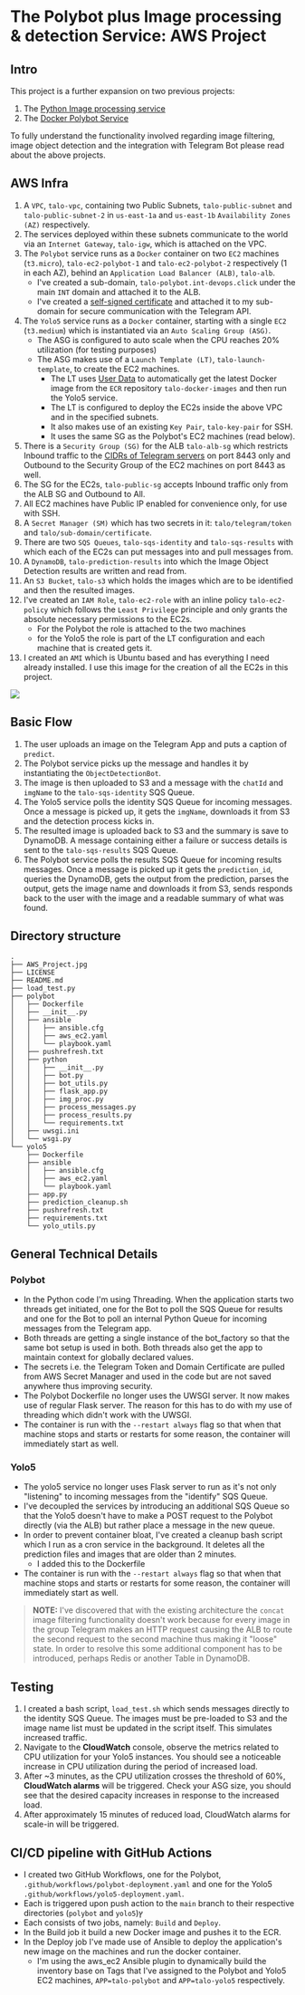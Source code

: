 # The Polybot plus Image processing & detection Service: AWS Project

## Intro

This project is a further expansion on two previous projects:
1. The [Python Image processing service](ImageProcessingService)
2. The [Docker Polybot Service](PolybotService)

To fully understand the functionality involved regarding image filtering, image object detection and the integration with Telegram Bot please read about the above projects.

## AWS Infra

1. A `VPC`, `talo-vpc`, containing two Public Subnets, `talo-public-subnet` and `talo-public-subnet-2` in `us-east-1a` and `us-east-1b` `Availability Zones (AZ)` respectively.
2. The services deployed within these subnets communicate to the world via an `Internet Gateway`, `talo-igw`, which is attached on the VPC.
3. The `Polybot` service runs as a `Docker` container on two `EC2` machines (`t3.micro`), `talo-ec2-polybot-1` and `talo-ec2-polybot-2` respectively (1 in each AZ), behind an `Application Load Balancer (ALB)`, `talo-alb`.
    - I've created a sub-domain, `talo-polybot.int-devops.click` under the main `INT` domain and attached it to the ALB.
    - I've created a [self-signed certificate][SelfSignedCertificate] and attached it to my sub-domain for secure communication with the Telegram API.
4. The `Yolo5` service runs as a `Docker` container, starting with a single `EC2` (`t3.medium`) which is instantiated via an `Auto Scaling Group (ASG)`.
    - The ASG is configured to auto scale when the CPU reaches 20% utilization (for testing purposes)
    - The ASG makes use of a `Launch Template (LT)`, `talo-launch-template`, to create the EC2 machines.
      - The LT uses [User Data][UserData] to automatically get the latest Docker image from the `ECR` repository `talo-docker-images` and then run the Yolo5 service.
      - The LT is configured to deploy the EC2s inside the above VPC and in the specified subnets.
      - It also makes use of an existing `Key Pair`, `talo-key-pair` for SSH.
      - It uses the same SG as the Polybot's EC2 machines (read below).
5. There is a `Security Group (SG)` for the ALB `talo-alb-sg` which restricts Inbound traffic to the [CIDRs of Telegram servers][TelegramCIDRs] on port 8443 only and Outbound to the Security Group of the EC2 machines on port 8443 as well.
6. The SG for the EC2s, `talo-public-sg` accepts Inbound traffic only from the ALB SG and Outbound to All.
7. All EC2 machines have Public IP enabled for convenience only, for use with SSH.
8. A `Secret Manager (SM)` which has two secrets in it: `talo/telegram/token` and `talo/sub-domain/certificate`.
9. There are two `SQS Queues`, `talo-sqs-identity` and `talo-sqs-results` with which each of the EC2s can put messages into and pull messages from.
10. A `DynamoDB`, `talo-prediction-results` into which the Image Object Detection results are written and read from.
11. An `S3 Bucket`, `talo-s3` which holds the images which are to be identified and then the resulted images.
12. I've created an `IAM Role`, `talo-ec2-role` with an inline policy `talo-ec2-policy` which follows the `Least Privilege` principle and only grants the absolute necessary permissions to the EC2s.
    - For the Polybot the role is attached to the two machines
    - for the Yolo5 the role is part of the LT configuration and each machine that is created gets it.
13. I created an `AMI` which is Ubuntu based and has everything I need already installed. I use this image for the creation of all the EC2s in this project.

![][architecture]

## Basic Flow

1. The user uploads an image on the Telegram App and puts a caption of `predict`.
2. The Polybot service picks up the message and handles it by instantiating the `ObjectDetectionBot`.
3. The image is then uploaded to S3 and a message with the `chatId` and `imgName` to the `talo-sqs-identity` SQS Queue.
4. The Yolo5 service polls the identity SQS Queue for incoming messages. Once a message is picked up, it gets the `imgName`, downloads it from S3 and the detection process kicks in.
5. The resulted image is uploaded back to S3 and the summary is save to DynamoDB. A message containing either a failure or success details is sent to the `talo-sqs-results` SQS Queue.
6. The Polybot service polls the results SQS Queue for incoming results messages. Once a message is picked up it gets the `prediction_id`, queries the DynamoDB, gets the output from the prediction, parses the output, gets the image name and downloads it from S3, sends responds back to the user with the image and a readable summary of what was found.

## Directory structure

```console
.
├── AWS_Project.jpg
├── LICENSE
├── README.md
├── load_test.py
├── polybot
│   ├── Dockerfile
│   ├── __init__.py
│   ├── ansible
│   │   ├── ansible.cfg
│   │   ├── aws_ec2.yaml
│   │   └── playbook.yaml
│   ├── pushrefresh.txt
│   ├── python
│   │   ├── __init__.py
│   │   ├── bot.py
│   │   ├── bot_utils.py
│   │   ├── flask_app.py
│   │   ├── img_proc.py
│   │   ├── process_messages.py
│   │   ├── process_results.py
│   │   └── requirements.txt
│   ├── uwsgi.ini
│   └── wsgi.py
└── yolo5
    ├── Dockerfile
    ├── ansible
    │   ├── ansible.cfg
    │   ├── aws_ec2.yaml
    │   └── playbook.yaml
    ├── app.py
    ├── prediction_cleanup.sh
    ├── pushrefresh.txt
    ├── requirements.txt
    └── yolo_utils.py
```

## General Technical Details

### Polybot

* In the Python code I'm using Threading. When the application starts two threads get initiated, one for the Bot to poll the SQS Queue for results and one for the Bot to poll an internal Python Queue for incoming messages from the Telegram app.
* Both threads are getting a single instance of the bot_factory so that the same bot setup is used in both. Both threads also get the app to maintain context for globally declared values.
* The secrets i.e. the Telegram Token and Domain Certificate are pulled from AWS Secret Manager and used in the code but are not saved anywhere thus improving security.
* The Polybot Dockerfile no longer uses the UWSGI server. It now makes use of regular Flask server. The reason for this has to do with my use of threading which didn't work with the UWSGI.
* The container is run with the `--restart always` flag so that when that machine stops and starts or restarts for some reason, the container will immediately start as well.

### Yolo5

* The yolo5 service no longer uses Flask server to run as it's not only "listening" to incoming messages from the "identify" SQS Queue.
* I've decoupled the services by introducing an additional SQS Queue so that the Yolo5 doesn't have to make a POST request to the Polybot directly (via the ALB) but rather place a message in the new queue.
* In order to prevent container bloat, I've created a cleanup bash script which I run as a cron service in the background. It deletes all the prediction files and images that are older than 2 minutes.
  - I added this to the Dockerfile
* The container is run with the `--restart always` flag so that when that machine stops and starts or restarts for some reason, the container will immediately start as well.

> **NOTE:** I've discovered that with the existing architecture the `concat` image filtering functionality doesn't work because for every image in the group Telegram makes an HTTP request causing the ALB to route the second request to the second machine thus making it "loose" state.
> In order to resolve this some additional component has to be introduced, perhaps Redis or another Table in DynamoDB.

## Testing

1. I created a bash script, `load_test.sh` which sends messages directly to the identity SQS Queue. The images must be pre-loaded to S3 and the image name list must be updated in the script itself. This simulates increased traffic.
2. Navigate to the **CloudWatch** console, observe the metrics related to CPU utilization for your Yolo5 instances. You should see a noticeable increase in CPU utilization during the period of increased load.
3. After ~3 minutes, as the CPU utilization crosses the threshold of 60%, **CloudWatch alarms** will be triggered.
   Check your ASG size, you should see that the desired capacity increases in response to the increased load.
4. After approximately 15 minutes of reduced load, CloudWatch alarms for scale-in will be triggered.

## CI/CD pipeline with GitHub Actions

* I created two GitHub Workflows, one for the Polybot, `.github/workflows/polybot-deployment.yaml` and one for the Yolo5 `.github/workflows/yolo5-deployment.yaml`.
* Each is triggered upon push action to the `main` branch to their respective directories (`polybot` and `yolo5`)ץ
* Each consists of two jobs, namely: `Build` and `Deploy`.
* In the Build job it build a new Docker image and pushes it to the ECR.
* In the Deploy job I've made use of Ansible to deploy the application's new image on the machines and run the docker container.
  - I'm using the aws_ec2 Ansible plugin to dynamically build the inventory base on Tags that I've assigned to the Polybot and Yolo5 EC2 machines, `APP=talo-polybot` and `APP=talo-yolo5` respectively.


[ImageProcessingService]: https://github.com/talorlik/ImageProcessingService
[PolybotService]: https://github.com/talorlik/DockerProject
[UserData]: https://docs.aws.amazon.com/AWSEC2/latest/UserGuide/user-data.html
[TelegramCIDRs]: https://core.telegram.org/bots/webhooks
[SelfSignedCertificate]: https://core.telegram.org/bots/webhooks#a-self-signed-certificate
[architecture]: https://github.com/talorlik/INTPolybotServiceAWS/blob/main/AWS_Project.jpg
